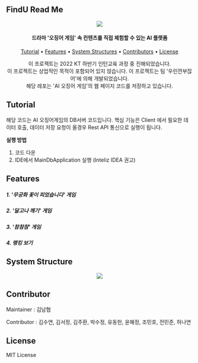 ## FindU Read Me

<p align="center">
    <img src="pics/logo-com.svg"/>
</p>
<h4 align="center">드라마 '오징어 게임' 속 컨텐츠를 직접 체험할 수 있는 AI 플랫폼</h4>
<p align="center">
  <a href="#tutorial">Tutorial</a></a> • 
  <a href="#features">Features</a> •  
  <a href="#system-structure">System Structures</a> • 
  <a href="#contributor">Contributors</a> • 
  <a href="#license">License</a>
</p>
<p align="center">
    이 프로젝트는 2022 KT 하반기 인턴교육 과정 중 진해되었습니다. <br/>
    이 프로젝트는 상업적인 목적이 포함되어 있지 않습니다. 
    이 프로젝트는 팀 '우린깐부잖어'에 의해 개발되었습니다.<br/>
    해당 레포는 'AI 오징어 게임'의 웹 페이지 코드를 저장하고 있습니다.      
</p>







## Tutorial
해당 코드는 AI 오징어게임의 DB서버 코드입니다.
핵심 기능은 Client 에서 필요한 데이터 호출, 데이터 저장 요청이 올경우 Rest API 통신으로 실행이 됩니다.

<b> 실행 방법 </b>
1. 코드 다운
2. IDE에서 MainDbApplication 실행 (Inteliz IDEA 권고)

## Features

<p align="center">
    <h5>1. '무궁화 꽃이 피었습니다' 게임</h5>
	<h5>2. '달고나 깨기' 게임 </h5>
	<h5>3. '참참참' 게임</h5>
	<h5>4. 랭킹 보기</h5>
</p>

## System Structure
<p align="center">
    <img src="![AI 오징어게임 DB 설계](https://user-images.githubusercontent.com/53933920/148173808-229fb95d-a178-4994-a400-fe63c5cd9bfb.png")
>



## Contributor

Maintainer : 김남협

Contributor : 김수연, 김서정, 김주환, 박수정, 유동헌, 윤혜정, 조민호, 전민준, 허나연


## License

MIT License
